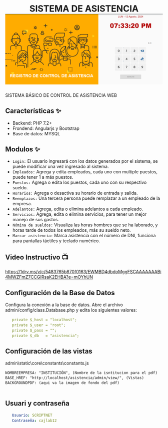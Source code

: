 <h1 align="center">SISTEMA DE ASISTENCIA<br />
<div align="center">
<img src="./thumbnail.png" title="Logo" style="max-width:100%;" width="1892" />
</div>
</h1>
SISTEMA BÁSICO DE CONTROL DE ASISTENCIA WEB

## Características ✨

-	Backend: PHP 7.2+
-	Frondend: Angularjs y Bootstrap
-	Base de datos: MYSQL

## Modulos ✨

-	`Login:` El usuario ingresará con los datos generados por el sistema, se puede modificar una vez ingresado al sistema.
-	`Empleados:` Agrega y edita empleados, cada uno con multiple puestos, puede tener 1 a más puestos.
-	`Puestos:` Agrega o edita los puestos, cada uno con su respectivo sueldo.
-	`Horarios:` Agrega o desactiva su horario de entrada y salida.
-	`Reemplazos:` Una tercera persona puede remplazar a un empleado de la empresa.
-	`Adelantos:` Agrega, edita o elimina adelantos a cada empleado.
-	`Servicios:` Agrega, edita o elimina servicios, para tener un mejor manejo de sus gastos.
-	`Nómina de sueldos:` Visualiza las horas hombres que se ha laborado, y horas tarde de todos los empleados, más su sueldo neto.
-	`Marcar asistencia:` Marca asistencia con el número de DNI, funciona para pantallas táctiles y teclado numérico.


## Video Instructivo 📺
https://1drv.ms/v/c/5483765b870f0163/EWMBD4dbdoMggFSCAAAAAAABi4MWZFmZ7CCGIRsaK2EHBA?e=mOYhUN
## Configuración de la Base de Datos
Configura la conexión a la base de datos. Abre el archivo admin/config/class.Database.php y edita los siguientes valores:

```yaml
   private $_host = "localhost";
   private $_user = "root";
   private $_pass = "";
   private $_db   = "asistencia";
```

## Configuración de las vistas
admin\static\core\constants\constants.js
```
NOMBREEMPRESA: "INSTITUCIÓN", (Nombre de la isntitucion para el pdf)
BASE_HREF: "http://localhost/asistencia/admin/view/", (Vistas)
BACKGROUNDPDF: (aqui va la imagen de fondo del pdf)
    
```

## Usuari y contraseña

```yaml
   Usuario: SCRIPTNET
   Contraseña: cajlab12
    
```

